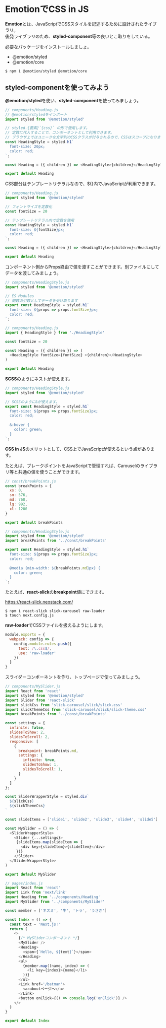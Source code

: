# EmotionでCSS in JS

**Emotion**とは、JavaScriptでCSSスタイルを記述するために設計されたライブラリ。  
後発ライブラリのため、**styled-component**等の良いとこ取りをしている。

必要なパッケージをインストールしましょ。

- @emotion/styled
- @emotion/core

```console
$ npm i @emotion/styled @emotion/core
```

## styled-componentを使ってみよう

**@emotion/styled**を使い、**styled-component**を使ってみましょう。

```javascript
// components/Heading.js
// @emotion/styledをインポート
import styled from '@emotion/styled'

// styled.{要素}`{css}` の形で使用します。
// 定数に代入することで、コンポーネントとして利用できます。
// ブラウザ上ではユニークな文字列のCSSクラスが付与されるので、CSSはスコープになります。
const HeadingStyle = styled.h1`
  font-size: 20px;
  color: red;
`;

const Heading = ({ children }) => <HeadingStyle>{children}</HeadingStyle>

export default Heading
```

CSS部分はテンプレートリテラルなので、${}内でJavaScriptが利用できます。

```javascript
// components/Heading.js
import styled from '@emotion/styled'

// フォントサイズを定数化
const fontSize = 20

// テンプレートリテラル内で定数を使用
const HeadingStyle = styled.h1`
  font-size: ${fontSize}px;
  color: red;
`;

const Heading = ({ children }) => <HeadingStyle>{children}</HeadingStyle>

export default Heading
```

コンポーネント側からProps経由で値を渡すことができます。別ファイルにしてデータを渡してみましょう。

```javascript
// components/HeadingStyle.js
import styled from '@emotion/styled'

// ES Modules
// 関数の引数としてデータを受け取ります
export const HeadingStyle = styled.h1`
  font-size: ${props => props.fontSize}px;
  color: red;
`;
```

```javascript
// components/Heading.js
import { HeadingStyle } from './HeadingStyle'

const fontSize = 20

const Heading = ({ children }) => (
  <HeadingStyle fontSize={fontSize} >{children}</HeadingStyle>
)

export default Heading
```

**SCSS**のようにネストが使えます。

```javascript
// components/HeadingStyle.js
import styled from '@emotion/styled'

// SCSSのように&が使えます。
export const HeadingStyle = styled.h1`
  font-size: ${props => props.fontSize}px;
  color: red;
  
  &:hover {
    color: green;
  }
`;
```

**CSS in JS**のメリットとして、CSS上でJavaScriptが使えるという点があります。

たとえば、ブレークポイントをJavaScriptで管理すれば、Carouselのライブラリ等と共通の値を使うことができます。

```javascript
// const/breakPoints.js
const breakPoints = {
  xs: 0,
  sm: 576,
  md: 768,
  lg: 992,
  xl: 1200
}

export default breakPoints
```

```javascript
// components/HeadingStyle.js
import styled from '@emotion/styled'
import breakPoints from '../const/breakPoints'

export const HeadingStyle = styled.h1`
  font-size: ${props => props.fontSize}px;
  color: red;
  
  @media (min-width: ${breakPoints.md}px) {
    color: green;
  }
`;
```

たとえば、**react-slick**の**breakpoint**値にできます。

https://react-slick.neostack.com/

```console
$ npm i react-slick slick-carousel raw-loader
$ touch next.config.js
```

**raw-loader**でCSSファイルを扱えるようにします。

```javascript
module.exports = {
  webpack: config => {
    config.module.rules.push({
      test: /\.css$/,
      use: 'raw-loader'
    })
  }
}
```

スライダーコンポーネントを作り、トップページで使ってみましょう。

```javascript
// components/MySlider.js
import React from 'react'
import styled from '@emotion/styled'
import Slider from 'react-slick'
import slickCss from 'slick-carousel/slick/slick.css'
import slickThemeCss from 'slick-carousel/slick/slick-theme.css'
import breakPoints from '../const/breakPoints'

const settings = {
  infinite: false,
  slidesToShow: 2,
  slidesToScroll: 2,
  responsive: [
    {
      breakpoint: breakPoints.md,
      settings: {
        infinite: true,
        slidesToShow: 1,
        slidesToScroll: 1,
      }
    }
  ]
};

const SliderWrapperStyle = styled.div`
  ${slickCss}
  ${slickThemeCss}
`

const slideItems = ['slide1', 'slide2', 'slide3', 'slide4', 'slide5']

const MySlider = () => (
  <SliderWrapperStyle>
    <Slider {...settings}>
     {slideItems.map(slideItem => {
       <div key={slideItem}>{slideItem}</div>
     })}
    </Slider>
  </SliderWrapperStyle>
)

export default MySlider
```

```javascript
// pages/index.js
import React from 'react'
import Link from 'next/link'
import Heading from '../components/Heading'
import MySlider from '../components/MySlider'

const member = ['ネズミ', '牛', 'トラ', 'うさぎ']

const Index = () => {
  const text = 'Next.js!'
  return (
    <>
      {/* MySliderコンポーネント */}
      <MySlider />
      <Heading>
        <span>{`Hello, ${text}`}</span>
      </Heading>
      <ul>
        {member.map((name, index) => (
          <li key={index}>{name}</li>
        ))}
      </ul>
      <Link href='/batman'>
        <a>aboutページへ</a>
      </Link>
      <button onClick={() => console.log('onClick')} />
    </>
  )
}

export default Index
```